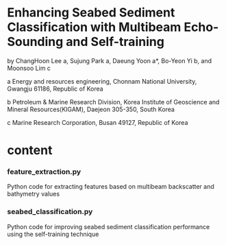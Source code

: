 # Enhancing Seabed Sediment Classification with Multibeam Echo-Sounding and Self-training
by ChangHoon Lee a, Sujung Park a, Daeung Yoon a*, Bo-Yeon Yi b, and Moonsoo Lim c


a Energy and resources engineering, Chonnam National University, Gwangju 61186, Republic of Korea 

b Petroleum & Marine Research Division, Korea Institute of Geoscience and Mineral Resources(KIGAM), Daejeon 305-350, South Korea

c Marine Research Corporation, Busan 49127, Republic of Korea


# content
### feature_extraction.py
Python code for extracting features based on multibeam backscatter and bathymetry values
### seabed_classification.py
Python code for improving seabed sediment classification performance using the self-training technique
